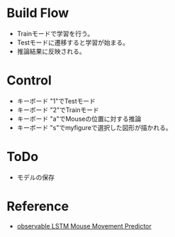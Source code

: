 # Build Flow
- Trainモードで学習を行う。
- Testモードに遷移すると学習が始まる。
- 推論結果に反映される。　　

# Control 
- キーボード "1"でTestモード  
- キーボード "2"でTrainモード  
- キーボード "a"でMouseの位置に対する推論  
- キーボード "s"でmyfigureで選択した図形が描かれる。   

# ToDo
- モデルの保存  

# Reference
- [observable LSTM Mouse Movement Predictor](https://observablehq.com/@kiyu/tensorflow-js-lstm-mouse-movement-predictor)